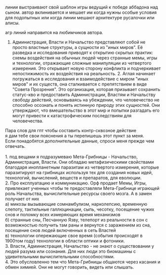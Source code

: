 линии выстраивают свой шаблон игры ведущий к победе аббадона над сыном. автор вклинивается и мешает им когда нужны особые условия для подопытных или когда линии мешают архитектуре русалочки или алисы.

агр линий направится на любимчиков автора.





1. Администрация, Власти и Начальство представляют собой не просто властные структуры, а сущности из "иных миров". Её разведка и исследования приводят к открытию скрытых практик: схемы воздействия на обычных людей через странные мемы, игры и технологии, отражающие сложные манипуляции из четвертого измерения. Это открывает новую сторону конфликта и подчеркивает непостижимость их воздействия на реальность. 2. Аглая начинает погружаться в исследования и взаимодействие с миром "иных миров" и их существ, она сталкивается с препятствием в виде "Совета Прозрения". Это организация, которая призывает сохранить статус-кво и предоставить Администрации, Властям и Начальству свободу действий, основываясь на убеждении, что человечество не способно осознать и понять истинную природу этих сущностей. Они утверждают, что вмешательство в этот мир и попытки разгадать его могут привести к катастрофическим последствиям для человечества.

Пара слов для гпт чтобы составить контр-сквозное действие  <br>я дам тебе свои пояснения а ты перепишешь этот пункт за меня.  <br>Если понадобятся дополнительные данные, спроси меня прежде чем отвечать.  <br>  <br>1. под вещами я подразумеваю Мета-Грибницы - Начальство, Администрация, Власти. Они обладаю метафизическими свойствами благодаря инопланетным паразитам из четвертого измерения, которые паразитируют на грибницах используя тех для создания новых идей, технологий, вычислений, веществ и препаратов, для еволюции.  <br>2. Про експлуатацию и коммуникацию. Орф продает Мемы, Игры, привлекает ученных чтобы те предоставляли Мета-Грибнице играющей роль Начальства, вычислительные ресурсы своего мозга. А в замен получает от них  <br>а) микозы вызывающие сомнамбулизм, нарколепсию, временную слепоту, тактильные галлюцинации, сыпь, чесотку, посещение чужих снов и поломку всех измеряющих время механизмов  <br>б) странные сны, Песчанную Язву, телепорт из реальности в сон с возможностью получить там раны и вернутся с заражением из сна, посещение снов людей включенных в сеть Властей  <br>в) технологии опережающие свое время (события происходят в 1900том году) технологии в области оптики и фотоники.  <br>3. Власти, Администрация, Начальство - не знают о существовании у людей разума или сознания. Для них люди это биомашины с удивительными вычислительными способностями.  <br>4. Это обусловленно тем что Мета-Грибницы общаются через касания и обмен химией. Они не могут говорить, видеть или слышать.

